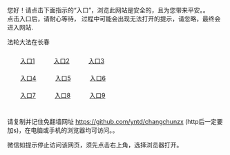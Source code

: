 您好！请点击下面指示的“入口”，浏览此网站是安全的，且为您带来平安。。 <br/>
点击入口后，请耐心等待， 过程中可能会出现无法打开的提示，请忽略，最终会进入网站. </br>

法轮大法在长春<br/>
<div style="padding:10px"><a style="margin:20px" target="_blank" href="https://ducvcgus2rgf0.cloudfront.net/2Qpsp?gghjcop" id="ccLink1" rel="nofollow">入口1</a> <a target="_blank" style="margin:20px" href="https://dya6w70ioxp16.cloudfront.net/2Qpsp?xtrszd" id="ccLink2" rel="nofollow">入口2</a> <a style="margin:20px" target="_blank" href="https://d3llcb4sht931i.cloudfront.net/2Qpsp?yvylk" id="ccLink3" rel="nofollow">入口3</a></div>

<div style="padding:10px" ><a style="margin:20px" target="_blank" href="https://ducvcgus2rgf0.cloudfront.net/2Qpsp?gghjcop" id="ccLink4" rel="nofollow">入口4</a> <a style="margin:20px" href="https://dya6w70ioxp16.cloudfront.net/2Qpsp?xtrszd" target="_blank" id="ccLink5" rel="nofollow">入口5</a> <a style="margin:20px" href="https://d3llcb4sht931i.cloudfront.net/2Qpsp?yvylk" target="_blank" id="ccLink6" rel="nofollow">入口6</a></div>

<div style="padding:10px"><a style="margin:20px" target="_blank" href="https://ducvcgus2rgf0.cloudfront.net/2Qpsp?gghjcop" id="ccLink7" rel="nofollow">入口7</a> <a style="margin:20px" href="https://dya6w70ioxp16.cloudfront.net/2Qpsp?xtrszd" target="_blank" id="ccLink8" rel="nofollow">入口8</a> <a style="margin:20px" target="_blank" href="https://d3llcb4sht931i.cloudfront.net/2Qpsp?yvylk" id="ccLink9" rel="nofollow">入口9</a></div>

<br/>



请复制并记住免翻墙网址 https://github.com/yntd/changchunzx (http后一定要加s)，在电脑或手机的浏览器均可访问。。<br/>

微信如提示停止访问该网页，须先点击右上角，选择浏览器打开。
